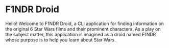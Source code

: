 # F1NDR Droid
Hello! Welcome to F1NDR Droid, a CLI application for finding information on the original 6 Star Wars films and their prominent characters. As a play on the subject matter, this application is imagined as a droid named F1NDR whose purpose is to help you learn about Star Wars.